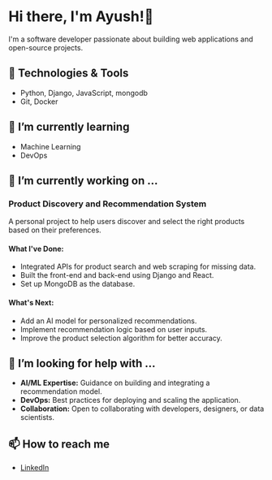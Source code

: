 # Hi there, I'm Ayush!👋

I'm a software developer passionate about building web applications and open-source projects.

## 🔧 Technologies & Tools
- Python, Django, JavaScript, mongodb 
- Git, Docker

## 🌱 I’m currently learning
- Machine Learning
- DevOps

## 🔭 I’m currently working on ... 
### **Product Discovery and Recommendation System**
A personal project to help users discover and select the right products based on their preferences.

#### **What I've Done:**
- Integrated APIs for product search and web scraping for missing data.
- Built the front-end and back-end using Django and React.
- Set up MongoDB as the database.

#### **What's Next:**
- Add an AI model for personalized recommendations.
- Implement recommendation logic based on user inputs.
- Improve the product selection algorithm for better accuracy.

## 🤔 I’m looking for help with ...
- **AI/ML Expertise:** Guidance on building and integrating a recommendation model.
- **DevOps:** Best practices for deploying and scaling the application.
- **Collaboration:** Open to collaborating with developers, designers, or data scientists.
 

## 📫 How to reach me
- [LinkedIn](www.linkedin.com/in/ayush-kumavat-366b09217)
